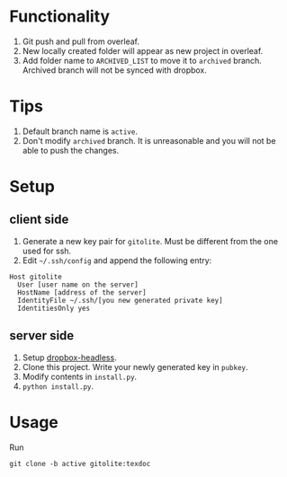 # Functionality

1. Git push and pull from overleaf.
2. New locally created folder will appear as new project in overleaf.
3. Add folder name to `ARCHIVED_LIST` to move it to `archived` branch. Archived branch will not be synced with dropbox.

# Tips
1. Default branch name is `active`.
2. Don't modify `archived` branch. It is unreasonable and you will not be able to push the changes.

# Setup

## client side
1. Generate a new key pair for `gitolite`. Must be different from the one used for ssh.
2. Edit `~/.ssh/config` and append the following entry:
```
Host gitolite
  User [user name on the server]
  HostName [address of the server]
  IdentityFile ~/.ssh/[you new generated private key]
  IdentitiesOnly yes
```

## server side
1. Setup [dropbox-headless](https://www.dropbox.com/install-linux).
2. Clone this project. Write your newly generated key in `pubkey`.
3. Modify contents in `install.py`.
4. `python install.py`.


# Usage

Run 
```
git clone -b active gitolite:texdoc
```

